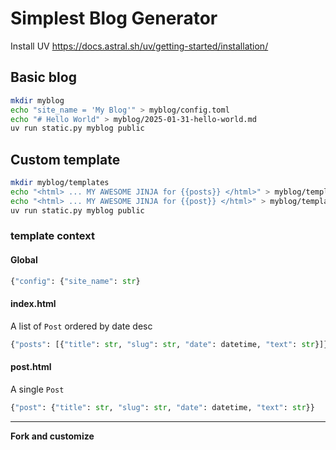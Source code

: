 # Simplest Blog Generator

Install UV https://docs.astral.sh/uv/getting-started/installation/ 



## Basic blog

```bash
mkdir myblog
echo "site_name = 'My Blog'" > myblog/config.toml
echo "# Hello World" > myblog/2025-01-31-hello-world.md
uv run static.py myblog public
```

## Custom template

```bash
mkdir myblog/templates
echo "<html> ... MY AWESOME JINJA for {{posts}} </html>" > myblog/templates/index.html
echo "<html> ... MY AWESOME JINJA for {{post}} </html>" > myblog/templates/post.html
uv run static.py myblog public
```

### template context

#### Global

```py
{"config": {"site_name": str}
```

#### index.html

A list of `Post` ordered by date desc

```py
{"posts": [{"title": str, "slug": str, "date": datetime, "text": str}]}
```

#### post.html

A single `Post`

```py
{"post": {"title": str, "slug": str, "date": datetime, "text": str}}
```




---

**Fork and customize**

